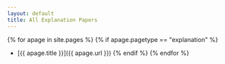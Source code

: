 ```yaml
---
layout: default
title: All Explanation Papers
---
```


{% for apage in site.pages %}
{% if apage.pagetype == "explanation" %}
* [{{ apage.title }}]({{ apage.url }})
{% endif %}
{% endfor %}
